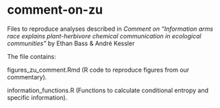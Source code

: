 # comment-on-zu

Files to reproduce analyses described in *Comment on “Information arms race explains plant-herbivore chemical communication in ecological communities”* by Ethan Bass & André Kessler

The file contains:

figures_zu_comment.Rmd (R code to reproduce figures from our commentary).

information_functions.R (Functions to calculate conditional entropy and specific information).
